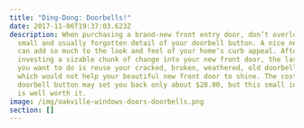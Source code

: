 ```yaml
---
title: "Ding-Dong: Doorbells!"
date: 2017-11-06T19:37:03.623Z
description: When purchasing a brand-new front entry door, don’t overlook the
  small and usually forgotten detail of your doorbell button. A nice new button
  can add so much to the look and feel of your home’s curb appeal. After
  investing a sizable chunk of change into your new front door, the last thing
  you want to do is reuse your cracked, broken, weathered, old doorbell button –
  which would not help your beautiful new front door to shine. The cost of a new
  doorbell button may set you back only about $20.00, but this small investment
  is well worth it.
image: /img/oakville-windows-doors-doorbells.png
section: []
---
```

